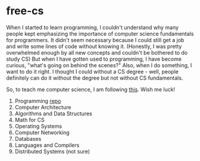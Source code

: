# free-cs

When I started to learn programming, I couldn't understand why many people kept emphasizing the importance of computer science fundamentals for programmers. It didn't seem necessary because I could still get a job and write some lines of code without knowing it. (Honestly, I was pretty overwhelmed enough by all new concepts and couldn't be bothered to do study CS) But when I have gotten used to programming, I have become curious, "what's going on behind the scenes?" Also, when I do something, I want to do it right. I thought I could without a CS degree - well, people definitely can do it without the degree but not without CS fundamentals.

So, to teach me computer science, I am following [this](https://teachyourselfcs.com/). Wish me luck!

1. Programming [repo](https://github.com/lyj-ooz/free-cs/tree/1-programming)
2. Computer Architecture
3. Algorithms and Data Structures
4. Math for CS
5. Operating Systems
6. Computer Networking
7. Databases
8. Languages and Compilers
9. Distributed Systems (not sure)
